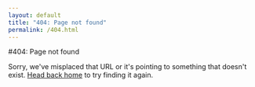 ```yaml
---
layout: default
title: "404: Page not found"
permalink: /404.html
---
```


#404: Page not found

Sorry, we've misplaced that URL or it's pointing to something that doesn't exist. <a href="{{ site.baseurl }}/">Head back home</a> to try finding it again.
